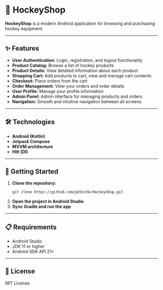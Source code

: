 # 🏒 HockeyShop

**HockeyShop** is a modern Android application for browsing and purchasing hockey equipment.

---

## ✨ Features

- **User Authentication:** Login, registration, and logout functionality
- **Product Catalog:** Browse a list of hockey products
- **Product Details:** View detailed information about each product
- **Shopping Cart:** Add products to cart, view and manage cart contents
- **Checkout:** Place orders from the cart
- **Order Management:** View your orders and order details
- **User Profile:** Manage your profile information
- **Admin Panel:** Admin interface for managing products and orders
- **Navigation:** Smooth and intuitive navigation between all screens

---

## 🛠️ Technologies

- **Android (Kotlin)**
- **Jetpack Compose**
- **MVVM architecture**
- **Hilt (DI)**

---

## 🚀 Getting Started

1. **Clone the repository:**
   ```bash
   git clone https://github.com/pd1nchk/HockeyShop.git
   ```
2. **Open the project in Android Studio**
3. **Sync Gradle and run the app**

---

## 📋 Requirements

- Android Studio
- JDK 11 or higher
- Android SDK API 21+

---

## 📄 License

MIT License

<!-- update commit -->


